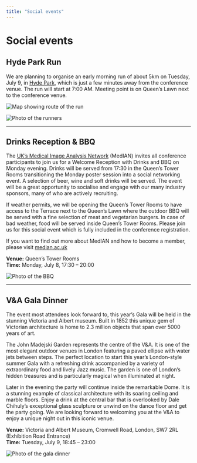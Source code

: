 ```yaml
---
title: "Social events"
---
```


# Social events

## Hyde Park Run

We are planning to organise an early morning run of about 5km on Tuesday, July 9, in [Hyde Park](https://www.royalparks.org.uk/parks/hyde-park), which is just a few minutes away from the conference venue. The run will start at 7:00 AM. Meeting point is on Queen’s Lawn next to the conference venue.

![Map showing route of the run](/images/hyde-park-run.jpg)

![Photo of the runners](/images/hyde-park-runners.jpg)

---

## Drinks Reception & BBQ

The [UK’s Medical Image Analysis Network](https://median.ac.uk/) (MedIAN) invites all conference participants to join us for a Welcome Reception with Drinks and BBQ on Monday evening. Drinks will be served from 17:30 in the Queen’s Tower Rooms transitioning the Monday poster session into a social networking event. A selection of beer, wine and soft drinks will be served. The event will be a great opportunity to socialise and engage with our many industry sponsors, many of who are actively recruiting.

If weather permits, we will be opening the Queen’s Tower Rooms to have access to the Terrace next to the Queen’s Lawn where the outdoor BBQ will be served with a fine selection of meat and vegetarian burgers. In case of bad weather, food will be served inside Queen’s Tower Rooms. Please join us for this social event which is fully included in the conference registration.

If you want to find out more about MedIAN and how to become a member, please visit [median.ac.uk](https://median.ac.uk/)

**Venue:** Queen’s Tower Rooms  
**Time:** Monday, July 8, 17:30 – 20:00

![Photo of the BBQ](/images/bbq.jpg)

---

## V&A Gala Dinner

The event most attendees look forward to, this year’s Gala will be held in the stunning Victoria and Albert museum. Built in 1852 this unique gem of Victorian architecture is home to 2.3
million objects that span over 5000 years of art.

The John Madejski Garden represents the centre of the V&A. It is one of the most elegant outdoor venues in London featuring a paved ellipse with water jets between steps. The perfect location to start this year’s London-style summer Gala with a refreshing drink accompanied by a variety of extraordinary food and lively Jazz music. The garden is one of London’s hidden treasures and is particularly magical when illuminated at night.

Later in the evening the party will continue inside the remarkable Dome. It is a stunning example of classical architecture with its soaring ceiling and marble floors. Enjoy a drink at the central bar that is overlooked by Dale Chihuly’s exceptional glass sculpture or unwind on the dance floor and get the party going. We are looking forward to welcoming you at the V&A to enjoy a unique night out in this iconic venue.

**Venue:** Victoria and Albert Museum, Cromwell Road, London, SW7 2RL (Exhibition Road Entrance)  
**Time:** Tuesday, July 9, 18:45 – 23:00

![Photo of the gala dinner](/images/gala-dinner.jpg)